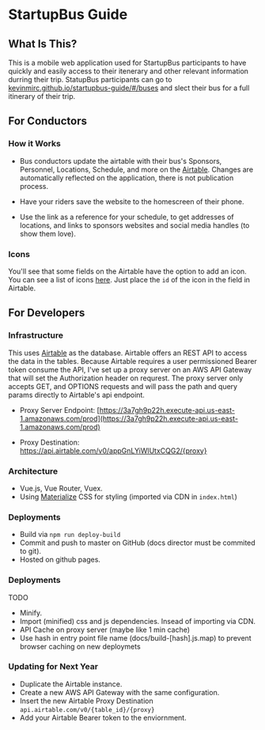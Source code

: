 # StartupBus Guide

## What Is This?
This is a mobile web application used for StartupBus participants to have quickly and easily access to their itenerary and other relevant information durring their trip. StatupBus participants can go to [kevinmirc.github.io/startupbus-guide/#/buses](https://kevinmirc.github.io/startupbus-guide/#/buses) and slect their bus for a full itinerary of their trip.

## For Conductors

### How it Works

- Bus conductors update the airtable with their bus's Sponsors, Personnel, Locations, Schedule, and more on the [Airtable](https://airtable.com). Changes are automatically reflected on the application, there is not publication process.

- Have your riders save the website to the homescreen of their phone.

- Use the link as a reference for your schedule, to get addresses of locations, and links to sponsors websites and social media handles (to show them love).

### Icons

You'll see that some fields on the Airtable have the option to add an icon. You can see a list of icons [here](https://materializecss.com/icons.html). Just place the `id` of the icon in the field in Airtable.

## For Developers

### Infrastructure

This uses [Airtable](https://airtable.com/) as the database. Airtable offers an REST API to access the data in the tables. Because Airtable requires a user permissioned Bearer token consume the API, I've set up a proxy server on an AWS API Gateway that will set the Authorization header on requrest. The proxy server only accepts GET, and OPTIONS requests and will pass the path and query params directly to Airtable's api endpoint.

- Proxy Server Endpoint: [https://3a7gh9p22h.execute-api.us-east-1.amazonaws.com/prod](https://3a7gh9p22h.execute-api.us-east-1.amazonaws.com/prod)

- Proxy Destination: https://api.airtable.com/v0/appGnLYiWlUtxCQG2/{proxy}

### Architecture

- Vue.js, Vue Router, Vuex.
- Using [Materialize](https://materializecss.com/) CSS for styling (imported via CDN in `index.html`)

### Deployments

- Build via `npm run deploy-build`
- Commit and push to master on GitHub (docs director must be commited to git).
- Hosted on github pages.

### Deployments

TODO
- Minify.
- Import (minified) css and js dependencies. Insead of importing via CDN.
- API Cache on proxy server (maybe like 1 min cache)
- Use hash in entry point file name (docs/build-[hash].js.map) to prevent browser caching on new deploymets

### Updating for Next Year

- Duplicate the Airtable instance.
- Create a new AWS API Gateway with the same configuration.
- Insert the new Airtable Proxy Destination `api.airtable.com/v0/{table_id}/{proxy}`
- Add your Airtable Bearer token to the enviornment.
